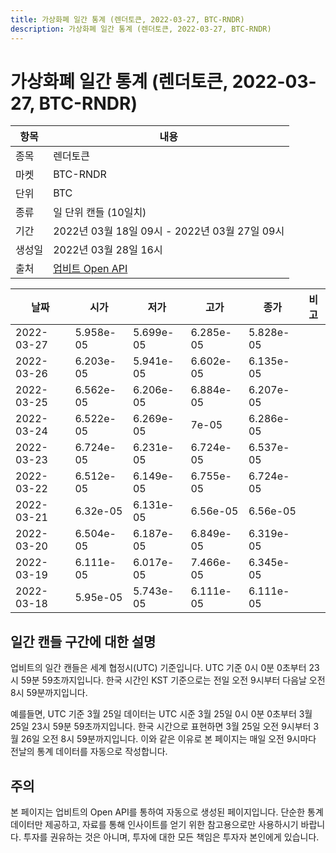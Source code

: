 ```yaml
---
title: 가상화폐 일간 통계 (렌더토큰, 2022-03-27, BTC-RNDR)
description: 가상화폐 일간 통계 (렌더토큰, 2022-03-27, BTC-RNDR)
---
```



가상화폐 일간 통계 (렌더토큰, 2022-03-27, BTC-RNDR)
===

|항목|내용|
|--|--|
|종목|렌더토큰|
|마켓|BTC-RNDR|
|단위|BTC|
|종류|일 단위 캔들 (10일치)|
|기간|2022년 03월 18일 09시 - 2022년 03월 27일 09시|
|생성일|2022년 03월 28일 16시|
|출처|[업비트 Open API](https://docs.upbit.com)|


|날짜|시가|저가|고가|종가|비고|
|--|--|--|--|--|--|
|2022-03-27|5.958e-05|5.699e-05|6.285e-05|5.828e-05|    |
|2022-03-26|6.203e-05|5.941e-05|6.602e-05|6.135e-05|    |
|2022-03-25|6.562e-05|6.206e-05|6.884e-05|6.207e-05|    |
|2022-03-24|6.522e-05|6.269e-05|7e-05|6.286e-05|    |
|2022-03-23|6.724e-05|6.231e-05|6.724e-05|6.537e-05|    |
|2022-03-22|6.512e-05|6.149e-05|6.755e-05|6.724e-05|    |
|2022-03-21|6.32e-05|6.131e-05|6.56e-05|6.56e-05|    |
|2022-03-20|6.504e-05|6.187e-05|6.849e-05|6.319e-05|    |
|2022-03-19|6.111e-05|6.017e-05|7.466e-05|6.345e-05|    |
|2022-03-18|5.95e-05|5.743e-05|6.111e-05|6.111e-05|    |


일간 캔들 구간에 대한 설명
---


업비트의 일간 캔들은 세계 협정시(UTC) 기준입니다. 
UTC 기준 0시 0분 0초부터 23시 59분 59초까지입니다. 
한국 시간인 KST 기준으로는 전일 오전 9시부터 다음날 오전 8시 59분까지입니다. 


예를들면, UTC 기준 3월 25일 데이터는 UTC 시준 3월 25일 0시 0분 0초부터 3월 25일 23시 59분 59초까지입니다. 
한국 시간으로 표현하면 3월 25일 오전 9시부터 3월 26일 오전 8시 59분까지입니다. 
이와 같은 이유로 본 페이지는 매일 오전 9시마다 전날의 통계 데이터를 자동으로 작성합니다. 


주의
---


본 페이지는 업비트의 Open API를 통하여 자동으로 생성된 페이지입니다. 
단순한 통계 데이터만 제공하고, 자료를 통해 인사이트를 얻기 위한 참고용으로만 사용하시기 바랍니다. 
투자를 권유하는 것은 아니며, 투자에 대한 모든 책임은 투자자 본인에게 있습니다. 
